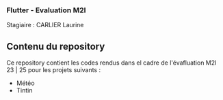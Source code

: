 ### Flutter - Evaluation M2I

Stagiaire : CARLIER Laurine 

## Contenu du repository

Ce repository contient les codes rendus dans el cadre de l'évafluation M2I 23 | 25 pour les projets suivants : 

- Météo
- Tintin
